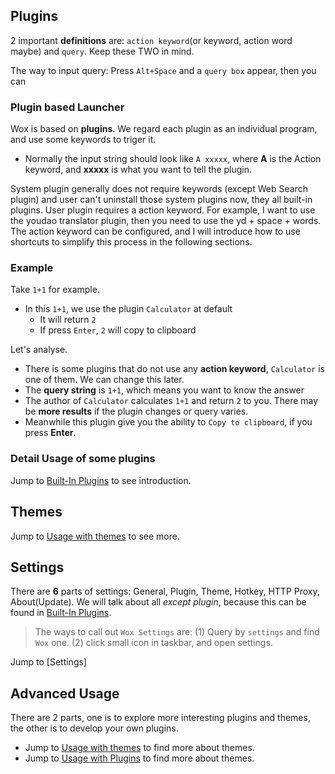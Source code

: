 ## Plugins

2 important **definitions** are: `action keyword`(or keyword, action word maybe) and `query`. Keep these TWO in mind.

The way to input query: Press `Alt+Space` and a `query box` appear, then you can 

### Plugin based Launcher

Wox is based on **plugins**. We regard each plugin as an individual program, and use some keywords to triger it.

- Normally the input string should look like `A xxxxx`, where **A** is the Action keyword, and **xxxxx** is what you want to tell the plugin.

System plugin generally does not require keywords (except Web Search plugin) and user can't uninstall those system plugins now, they all built-in plugins. User plugin requires a action keyword. For example, I want to use the youdao translator plugin, then you need to use the yd + space + words. The action keyword can be configured, and I will introduce how to use shortcuts to simplify this process in the following sections.

### Example

Take `1+1` for example.

- In this `1+1`, we use the plugin `Calculator` at default
    - It will return `2`
    - If press `Enter`, `2` will copy to clipboard

Let's analyse.

- There is some plugins that do not use any **action keyword**, `Calculator` is one of them. We can change this later.
- The **query string** is `1+1`, which means you want to know the answer
- The author of `Calculator` calculates `1+1` and return `2` to you. There may be **more results** if the plugin changes or query varies.
- Meanwhile this plugin give you the ability to `Copy to clipboard`, if you press **Enter**.

### Detail Usage of some plugins

Jump to [Built-In Plugins](plugins/system.md) to see introduction.

## Themes


Jump to [Usage with themes](themes.md) to see more.

## Settings

There are **6** parts of settings: General, Plugin, Theme, Hotkey, HTTP Proxy, About(Update). We will talk about all *except plugin*, because this can be found in [Built-In Plugins](plugins/system.md).

> The ways to call out `Wox Settings` are:
  (1) Query by `settings` and find `Wox` one.
  (2) click small icon in taskbar, and open settings.

Jump to [Settings]

## Advanced Usage

There are 2 parts, one is to explore more interesting plugins and themes, the other is to develop your own plugins.

- Jump to [Usage with themes](themes.md) to find more about themes.
- Jump to [Usage with Plugins](plugins/main.md) to find more about themes.
